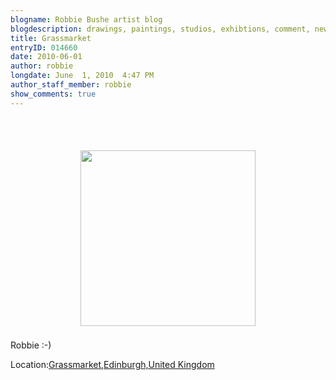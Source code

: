 ```yaml
---
blogname: Robbie Bushe artist blog
blogdescription: drawings, paintings, studios, exhibtions, comment, news as they happen to Robbie Bushe
title: Grassmarket
entryID: 014660
date: 2010-06-01
author: robbie
longdate: June  1, 2010  4:47 PM
author_staff_member: robbie
show_comments: true
---
```


<br /><br /><center><a href='http://www.flickr.com/photos/80876565@N00/4660405762/'><img src='http://farm5.static.flickr.com/4004/4660405762_eafacabc40_m.jpg' border='0' width='280' height='281' style='margin:5px' /></a></center><br />Robbie :-)<br /><p class='blogpress_location'>Location:<a href='http://maps.google.com/maps?q=Grassmarket,Edinburgh,United%20Kingdom%4055.947769%2C-3.195363&amp;z=10'>Grassmarket,Edinburgh,United Kingdom</a></p>

